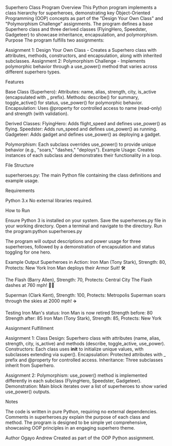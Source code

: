 Superhero Class Program
Overview
This Python program implements a class hierarchy for superheroes, demonstrating key Object-Oriented Programming (OOP) concepts as part of the "Design Your Own Class" and "Polymorphism Challenge" assignments. The program defines a base Superhero class and three derived classes (FlyingHero, Speedster, Gadgeteer) to showcase inheritance, encapsulation, and polymorphism.
Purpose
The program fulfills two assignments:

Assignment 1: Design Your Own Class - Creates a Superhero class with attributes, methods, constructors, and encapsulation, along with inherited subclasses.
Assignment 2: Polymorphism Challenge - Implements polymorphic behavior through a use_power() method that varies across different superhero types.

Features

Base Class (Superhero):
Attributes: name, alias, strength, city, is_active (encapsulated with _ prefix).
Methods: describe() for summary, toggle_active() for status, use_power() for polymorphic behavior.
Encapsulation: Uses @property for controlled access to name (read-only) and strength (with validation).


Derived Classes:
FlyingHero: Adds flight_speed and defines use_power() as flying.
Speedster: Adds run_speed and defines use_power() as running.
Gadgeteer: Adds gadget and defines use_power() as deploying a gadget.


Polymorphism: Each subclass overrides use_power() to provide unique behavior (e.g., "soars," "dashes," "deploys").
Example Usage: Creates instances of each subclass and demonstrates their functionality in a loop.

File Structure

superheroes.py: The main Python file containing the class definitions and example usage.

Requirements

Python 3.x
No external libraries required.

How to Run

Ensure Python 3 is installed on your system.
Save the superheroes.py file in your working directory.
Open a terminal and navigate to the directory.
Run the program:python superheroes.py


The program will output descriptions and power usage for three superheroes, followed by a demonstration of encapsulation and status toggling for one hero.

Example Output
Superheroes in Action:
Iron Man (Tony Stark), Strength: 80, Protects: New York
Iron Man deploys their Armor Suit! 🛠️

The Flash (Barry Allen), Strength: 70, Protects: Central City
The Flash dashes at 760 mph! 🏃‍♂️

Superman (Clark Kent), Strength: 100, Protects: Metropolis
Superman soars through the skies at 2000 mph! ✈️

Testing Iron Man's status:
Iron Man is now retired
Strength before: 80
Strength after: 85
Iron Man (Tony Stark), Strength: 85, Protects: New York

Assignment Fulfillment

Assignment 1:
Class Design: Superhero class with attributes (name, alias, strength, city, is_active) and methods (describe, toggle_active, use_power).
Constructors: Each class uses __init__ to initialize unique values, with subclasses extending via super().
Encapsulation: Protected attributes with _ prefix and @property for controlled access.
Inheritance: Three subclasses inherit from Superhero.


Assignment 2:
Polymorphism: use_power() method is implemented differently in each subclass (FlyingHero, Speedster, Gadgeteer).
Demonstration: Main block iterates over a list of superheroes to show varied use_power() outputs.



Notes

The code is written in pure Python, requiring no external dependencies.
Comments in superheroes.py explain the purpose of each class and method.
The program is designed to be simple yet comprehensive, showcasing OOP principles in an engaging superhero theme.

Author
Ogayo Andrew
Created as part of the OOP Python assignment.


